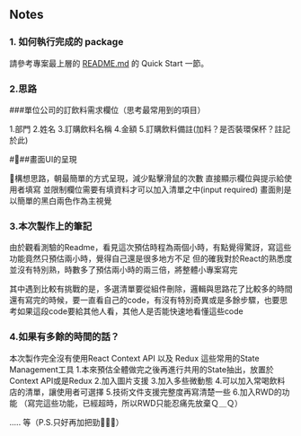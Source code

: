 ## Notes

### 1. 如何執行完成的 package

請參考專案最上層的 [README.md](../README.md#-quick-start) 的 Quick Start 一節。

### 2.思路

###單位公司的訂飲料需求欄位（思考最常用到的項目）

1.部門
2.姓名
3.訂購飲料名稱
4.金額
5.訂購飲料備註(加料？是否裝環保杯？註記於此)

###畫面UI的呈現

構想思路，朝最簡單的方式呈現，減少點擊滑鼠的次數
直接顯示欄位與提示給使用者填寫
並限制欄位需要有填資料才可以加入清單之中(input required)
畫面則是以簡單的黑白兩色作為主視覺

### 3.本次製作上的筆記

由於觀看測驗的Readme，看見這次預估時程為兩個小時，有點覺得驚訝，寫這些功能竟然只預估兩小時，覺得自己還是很多地方不足
但的確我對於React的熟悉度並沒有特別熟，時數多了預估兩小時的兩三倍，將整體小專案寫完

其中遇到比較有挑戰的是，多選清單要從組件刪除，邏輯與思路花了比較多的時間
還有寫完的時候，要一直看自己的code，有沒有特別奇異或是多餘步驟，也要思考如果這段code要給其他人看，其他人是否能快速地看懂這些code

### 4.如果有多餘的時間的話？

本次製作完全沒有使用React Context API 以及 Redux 這些常用的State Management工具
1.本來預估全體做完之後再進行共用的State抽出，放置於Context API或是Redux
2.加入圖片支援
3.加入多些微動態
4.可以加入常喝飲料店的清單，讓使用者可選擇
5.技術文件支援完整度再寫清楚一些
6.加入RWD的功能
（寫完這些功能，已經超時，所以RWD只能忍痛先放棄Ｑ＿Ｑ）

..... 等（P.S.只好再加把勁💪💪💪）

